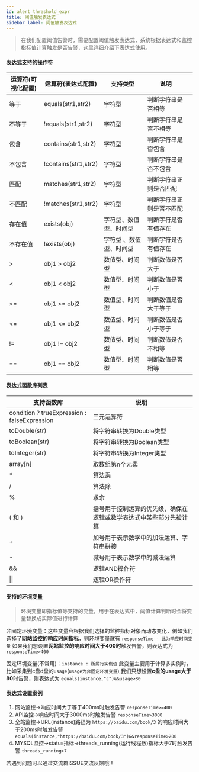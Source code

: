 ```yaml
---
id: alert_threshold_expr
title: 阈值触发表达式
sidebar_label: 阈值触发表达式
---
```


> 在我们配置阈值告警时，需要配置阈值触发表达式，系统根据表达式和监控指标值计算触发是否告警，这里详细介绍下表达式使用。

#### 表达式支持的操作符

| 运算符(可视化配置) | 运算符(表达式配置)           | 支持类型         | 说明           |  |
|------------|----------------------|--------------|--------------|--|
| 等于         | equals(str1,str2)    | 字符型          | 判断字符串是否相等    |  |
| 不等于        | !equals(str1,str2)   | 字符型          | 判断字符串是否不相等   |  |
| 包含         | contains(str1,str2)  | 字符型          | 判断字符串是否包含    |  |
| 不包含        | !contains(str1,str2) | 字符型          | 判断字符串是否不包含   |  |
| 匹配         | matches(str1,str2)   | 字符型          | 判断字符串正则是否匹配  |  |
| 不匹配        | !matches(str1,str2)  | 字符型          | 判断字符串正则是否不匹配 |  |
| 存在值        | exists(obj)          | 字符型、数值型、时间型  | 判断字符是否有值存在   |  |
| 不存在值       | !exists(obj)         | 字符型 、数值型、时间型 | 判断字符是否有值存在   |  |
| >          | obj1 > obj2          | 数值型、时间型      | 判断数值是否大于     |  |
| <          | obj1 < obj2          | 数值型、时间型      | 判断数值是否小于     |  |
| >=         | obj1 >= obj2         | 数值型、时间型      | 判断数值是否大于等于   |  |
| <=         | obj1 <= obj2         | 数值型、时间型      | 判断数值是否小于等于   |  |
| !=         | obj1 != obj2         | 数值型、时间型      | 判断数值是否不相等    |  |
| ==         | obj1 == obj2         | 数值型、时间型      | 判断数值是否相等     |  |

#### 表达式函数库列表

| 支持函数库                                        | 说明                                |
|----------------------------------------------|-----------------------------------|
| condition ? trueExpression : falseExpression | 三元运算符                             |
| toDouble(str)                                | 将字符串转换为Double类型                   |
| toBoolean(str)                               | 将字符串转换为Boolean类型                  |
| toInteger(str)                               | 将字符串转换为Integer类型                  |
| array[n]                                     | 取数组第n个元素                          |
| *                                            | 算法乘                               |
| /                                            | 算法除                               |
| %                                            | 求余                                |
| ( 和 )                                        | 括号用于控制运算的优先级，确保在逻辑或数学表达式中某些部分先被计算 |
| +                                            | 加号用于表示数学中的加法运算、字符串拼接              |
| -                                            | 减号用于表示数学中的减法运算                    |
| &&                                           | 逻辑AND操作符                          |
| \|\|                                         | 逻辑OR操作符                           |

#### 支持的环境变量

> 环境变量即指标值等支持的变量，用于在表达式中，阈值计算判断时会将变量替换成实际值进行计算

非固定环境变量：这些变量会根据我们选择的监控指标对象而动态变化，例如我们选择了**网站监控的响应时间指标**，则环境变量就有 `responseTime - 此为响应时间变量`
如果我们想设置**网站监控的响应时间大于400时**触发告警，则表达式为 `responseTime>400`

固定环境变量(不常用)：`instance : 所属行实例值`
此变量主要用于计算多实例时，比如采集到c盘d盘的`usage`(`usage为非固定环境变量`),我们只想设置**c盘的usage大于80**时告警，则表达式为 `equals(instance,"c")&&usage>80`

#### 表达式设置案例

1. 网站监控->响应时间大于等于400ms时触发告警
   `responseTime>=400`
2. API监控->响应时间大于3000ms时触发告警
   `responseTime>3000`
3. 全站监控->URL(instance)路径为 `https://baidu.com/book/3` 的响应时间大于200ms时触发告警
   `equals(instance,"https://baidu.com/book/3")&&responseTime>200`
4. MYSQL监控->status指标->threads_running(运行线程数)指标大于7时触发告警
   `threads_running>7`

若遇到问题可以通过交流群ISSUE交流反馈哦！
